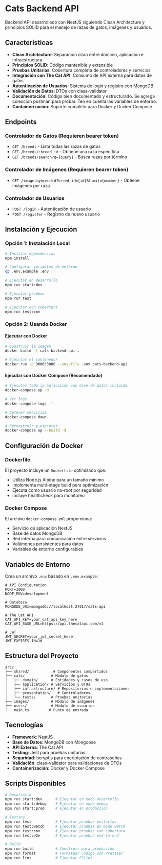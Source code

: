 # Cats Backend API

Backend API desarrollado con NestJS siguiendo Clean Architecture y principios SOLID para el manejo de razas de gatos, imágenes y usuarios.

## Características

- **Clean Architecture**: Separación clara entre dominio, aplicación e infraestructura
- **Principios SOLID**: Código mantenible y extensible
- **Pruebas Unitarias**: Cobertura completa de controladores y servicios
- **Integración con The Cat API**: Consumo de API externa para datos de gatos
- **Autenticación de Usuarios**: Sistema de login y registro con MongoDB
- **Validación de Datos**: DTOs con class-validator
- **Documentación**: Código bien documentado y estructurado. Se agrega coleccion postman para probar. Ten en cuenta las variables de entorno.
- **Containerización**: Soporte completo para Docker y Docker Compose

## Endpoints

### Controlador de Gatos (Requieren bearer token)
- `GET /breeds` - Lista todas las razas de gatos
- `GET /breeds/:breed_id` - Obtiene una raza específica
- `GET /breeds/search?q={query}` - Busca razas por término

### Controlador de Imágenes (Requieren bearer token)
- `GET /imagesbybreedid?breed_id={id}&limit={number}` - Obtiene imágenes por raza

### Controlador de Usuarios
- `POST /login` - Autenticación de usuario
- `POST /register` - Registro de nuevo usuario

## Instalación y Ejecución

### Opción 1: Instalación Local

```bash
# Instalar dependencias
npm install

# Configurar variables de entorno
cp .env.example .env

# Ejecutar en desarrollo
npm run start:dev

# Ejecutar pruebas
npm run test

# Ejecutar con cobertura
npm run test:cov
```

### Opción 2: Usando Docker

#### Ejecutar con Docker
```bash
# Construir la imagen
docker build -t cats-backend-api .

# Ejecutar el contenedor
docker run -p 3000:3000 --env-file .env cats-backend-api
```

#### Ejecutar con Docker Compose (Recomendado)
```bash
# Ejecutar toda la aplicación con base de datos incluida
docker-compose up -d

# Ver logs
docker-compose logs -f

# Detener servicios
docker-compose down

# Reconstruir y ejecutar
docker-compose up --build -d
```

## Configuración de Docker

### Dockerfile
El proyecto incluye un `Dockerfile` optimizado que:
- Utiliza Node.js Alpine para un tamaño mínimo
- Implementa multi-stage build para optimización
- Ejecuta como usuario no-root por seguridad
- Incluye healthcheck para monitoreo

### Docker Compose
El archivo `docker-compose.yml` proporciona:
- Servicio de aplicación NestJS
- Base de datos MongoDB
- Red interna para comunicación entre servicios
- Volúmenes persistentes para datos
- Variables de entorno configurables

## Variables de Entorno

Crea un archivo `.env` basado en `.env.example`:

```env
# API Configuration
PORT=3000
NODE_ENV=development

# Database
MONGODB_URI=mongodb://localhost:27017/cats-api

# The Cat API
CAT_API_KEY=your_cat_api_key_here
CAT_API_BASE_URL=https://api.thecatapi.com/v1

# JWT
JWT_SECRET=your_jwt_secret_here
JWT_EXPIRES_IN=1d
```

## Estructura del Proyecto

```
src/
├── shared/           # Componentes compartidos
├── cats/            # Módulo de gatos
│   ├── domain/      # Entidades y casos de uso
│   ├── application/ # Servicios y DTOs
│   ├── infrastructure/ # Repositorios e implementaciones
│   ├── presentation/   # Controladores
│   └── tests/       # Pruebas unitarias
├── images/          # Módulo de imágenes
├── users/           # Módulo de usuarios
└── main.ts         # Punto de entrada
```

## Tecnologías

- **Framework**: NestJS
- **Base de Datos**: MongoDB con Mongoose
- **API Externa**: The Cat API
- **Testing**: Jest para pruebas unitarias
- **Seguridad**: bcryptjs para encriptación de contraseñas
- **Validación**: class-validator para validaciones de DTOs
- **Containerización**: Docker y Docker Compose

## Scripts Disponibles

```bash
# Desarrollo
npm run start:dev      # Ejecutar en modo desarrollo
npm run start:debug    # Ejecutar en modo debug
npm run start:prod     # Ejecutar en producción

# Testing
npm run test           # Ejecutar pruebas unitarias
npm run test:watch     # Ejecutar pruebas en modo watch
npm run test:cov       # Ejecutar pruebas con cobertura
npm run test:e2e       # Ejecutar pruebas end-to-end

# Build
npm run build          # Construir para producción
npm run format         # Formatear código con Prettier
npm run lint           # Ejecutar ESLint
```
